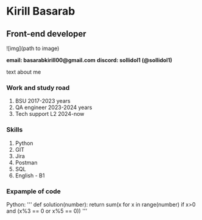 # Kirill Basarab
## Front-end developer

![img](path to image)

__email: basarabkirill00@gmail.com__
__discord: sollidol1 (@sollidol1)__

text about me

### Work and study road
1. BSU 2017-2023 years
2. QA engineer 2023-2024 years
3. Tech support L2 2024-now

### Skills
1. Python
2. GIT
3. Jira
4. Postman
5. SQL
6. English - B1

### Expample of code
Python:
'''
def solution(number):
    return sum(x for x in range(number) if x>0 and (x%3 == 0 or x%5 == 0))
'''